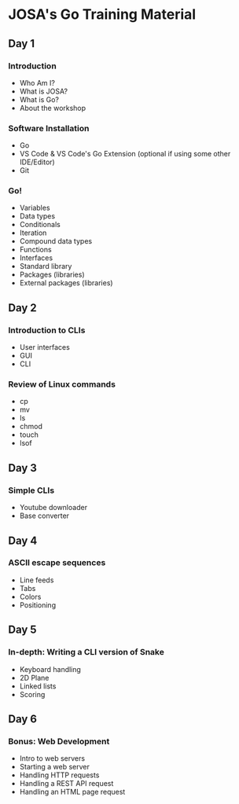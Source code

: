 # JOSA's Go Training Material

## Day 1

### Introduction

- Who Am I?
- What is JOSA?
- What is Go?
- About the workshop

### Software Installation

- Go
- VS Code & VS Code's Go Extension (optional if using some other IDE/Editor)
- Git

### Go!

- Variables
- Data types
- Conditionals
- Iteration
- Compound data types
- Functions
- Interfaces
- Standard library
- Packages (libraries)
- External packages (libraries)

## Day 2

### Introduction to CLIs

- User interfaces
- GUI
- CLI

### Review of Linux commands

- cp
- mv
- ls
- chmod
- touch
- lsof

## Day 3

### Simple CLIs

- Youtube downloader
- Base converter

## Day 4

### ASCII escape sequences

- Line feeds
- Tabs
- Colors
- Positioning

## Day 5

### In-depth: Writing a CLI version of Snake

- Keyboard handling
- 2D Plane
- Linked lists
- Scoring

## Day 6

### Bonus: Web Development

- Intro to web servers
- Starting a web server
- Handling HTTP requests
- Handling a REST API request
- Handling an HTML page request
